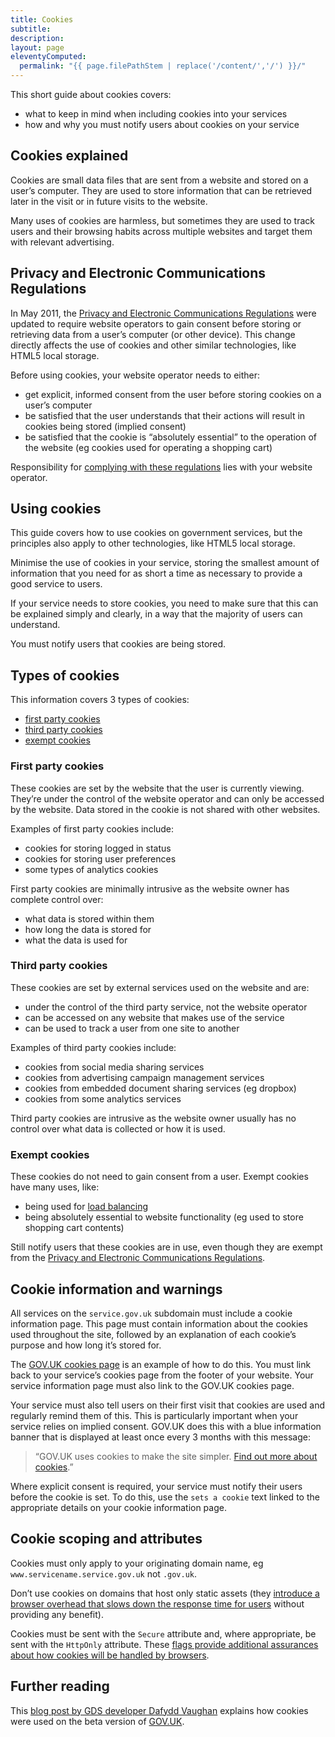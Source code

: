 ```yaml
---
title: Cookies
subtitle:
description:
layout: page
eleventyComputed:
  permalink: "{{ page.filePathStem | replace('/content/','/') }}/"
---
```


This short guide about cookies covers:

- what to keep in mind when including cookies into your services
- how and why you must notify users about cookies on your service

## Cookies explained

Cookies are small data files that are sent from a website and stored on a user’s computer. They are used to store information that can be retrieved later in the visit or in future visits to the website.

Many uses of cookies are harmless, but sometimes they are used to track users and their browsing habits across multiple websites and target them with relevant advertising.

## Privacy and Electronic Communications Regulations

In May 2011, the [Privacy and Electronic Communications Regulations](https://web.archive.org/web/20150324173615/https://ico.org.uk/for-organisations/guide-to-pecr/) were updated to require website operators to gain consent before storing or retrieving data from a user’s computer (or other device). This change directly affects the use of cookies and other similar technologies, like HTML5 local storage.

Before using cookies, your website operator needs to either:

- get explicit, informed consent from the user before storing cookies on a user’s computer
- be satisfied that the user understands that their actions will result in cookies being stored (implied consent)
- be satisfied that the cookie is “absolutely essential” to the operation of the website (eg cookies used for operating a shopping cart)

Responsibility for [complying with these regulations](https://web.archive.org/web/20150324173615/https://ico.org.uk/for-organisations/guide-to-pecr/cookies/) lies with your website operator.

## Using cookies

This guide covers how to use cookies on government services, but the principles also apply to other technologies, like HTML5 local storage.

Minimise the use of cookies in your service, storing the smallest amount of information that you need for as short a time as necessary to provide a good service to users.

If your service needs to store cookies, you need to make sure that this can be explained simply and clearly, in a way that the majority of users can understand.

You must notify users that cookies are being stored.

## Types of cookies

This information covers 3 types of cookies:

- [first party cookies](#first-party-cookies)
- [third party cookies](#third-party-cookies)
- [exempt cookies](#exempt-cookies)

### First party cookies

These cookies are set by the website that the user is currently viewing. They’re under the control of the website operator and can only be accessed by the website. Data stored in the cookie is not shared with other websites.

Examples of first party cookies include:

- cookies for storing logged in status
- cookies for storing user preferences
- some types of analytics cookies

First party cookies are minimally intrusive as the website owner has complete control over:

- what data is stored within them
- how long the data is stored for
- what the data is used for

### Third party cookies

These cookies are set by external services used on the website and are:

- under the control of the third party service, not the website operator
- can be accessed on any website that makes use of the service
- can be used to track a user from one site to another

Examples of third party cookies include:

- cookies from social media sharing services
- cookies from advertising campaign management services
- cookies from embedded document sharing services (eg dropbox)
- cookies from some analytics services

Third party cookies are intrusive as the website owner usually has no control over what data is collected or how it is used.

### Exempt cookies

These cookies do not need to gain consent from a user. Exempt cookies have many uses, like:

- being used for [load balancing](https://en.wikipedia.org/wiki/Load_balancing_\(computing\))
- being absolutely essential to website functionality (eg used to store shopping cart contents)

Still notify users that these cookies are in use, even though they are exempt from the [Privacy and Electronic Communications Regulations](https://web.archive.org/web/20150324173615/https://ico.org.uk/for-organisations/guide-to-pecr/).

## Cookie information and warnings

All services on the `service.gov.uk` subdomain must include a cookie information page. This page must contain information about the cookies used throughout the site, followed by an explanation of each cookie’s purpose and how long it’s stored for.

The [GOV.UK cookies page](https://web.archive.org/web/20150324173615/https://www.gov.uk/support/cookies) is an example of how to do this. You must link back to your service’s cookies page from the footer of your website. Your service information page must also link to the GOV.UK cookies page.

Your service must also tell users on their first visit that cookies are used and regularly remind them of this. This is particularly important when your service relies on implied consent. GOV.UK does this with a blue information banner that is displayed at least once every 3 months with this message:

> “GOV.UK uses cookies to make the site simpler. [Find out more about cookies](https://web.archive.org/web/20150324173615/https://www.gov.uk/support/cookies).”

Where explicit consent is required, your service must notify their users before the cookie is set. To do this, use the `sets a cookie` text linked to the appropriate details on your cookie information page.

## Cookie scoping and attributes

Cookies must only apply to your originating domain name, eg `www.servicename.service.gov.uk` not `.gov.uk`.

Don’t use cookies on domains that host only static assets (they [introduce a browser overhead that slows down the response time for users](https://developer.yahoo.com/performance/rules.html#cookie_free) without providing any benefit).

Cookies must be sent with the `Secure` attribute and, where appropriate, be sent with the `HttpOnly` attribute. These [flags provide additional assurances about how cookies will be handled by browsers](https://en.wikipedia.org/wiki/HTTP_cookie#Secure_and_HttpOnly).

## Further reading

This [blog post by GDS developer Dafydd Vaughan](https://gds.blog.gov.uk/2012/01/12/cookies-on-the-beta/) explains how cookies were used on the beta version of [GOV.UK](https://www.gov.uk/).
